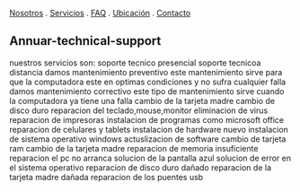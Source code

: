 [Nosotros](./nosotros.md) . [Servicios](./servicios.md) . [FAQ](FAQ.md) . [Ubicación](ubicacion.md) . [Contacto](./contacto.md)

## Annuar-technical-support

nuestros servicios son:
soporte tecnico presencial 
soporte tecnicoa distancia 
damos mantenimiento preventivo este mantenimiento sirve para que la computadora este en optimas condiciones y no sufra cualquier falla 
damos mantenimiento correctivo  este tipo de mantenimiento sirve cuando la computadora ya tiene una falla 
cambio de la tarjeta madre 
cambio de disco duro 
reparacion del teclado,mouse,monitor 
eliminacion de virus 
reparacion de impresoras 
instalacion de programas como microsoft office 
reparacion de celulares y tablets 
instalacion de hardware nuevo 
instalacion de sistema operativo windows 
actuslizacion de software 
cambio de tarjeta ram 
cambio de la tarjeta madre 
reparacion de memoria insuficiente 
reparacion el pc no arranca 
solucion de la pantalla azul 
solucion de error en el sistema operativo 
reparacion de disco duro dañado 
reparacion de la tarjeta madre dañada 
reparacion de los puentes usb 
